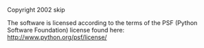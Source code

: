 Copyright 2002 skip 

The software is licensed according to the terms of the PSF (Python Software Foundation) license found here: http://www.python.org/psf/license/